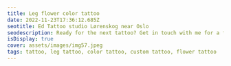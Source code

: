 ```yaml
--- 
title: Leg flower color tattoo
date: 2022-11-23T17:36:12.685Z 
seotitle: Ed Tattoo studio Lørenskog near Oslo 
seodescription: Ready for the next tattoo? Get in touch with me for a free consultation. I can help you with the design and the process. 100% satisfaction. 
isDisplay: true 
cover: assets/images/img57.jpeg 
tags: tattoo, leg tattoo, color tattoo, custom tattoo, flower tattoo
--- 
```

